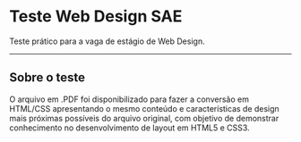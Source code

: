 # Teste Web Design SAE
Teste prático para a vaga de estágio de Web Design.

---

## Sobre o teste
O arquivo em .PDF foi disponibilizado para fazer a conversão em HTML/CSS apresentando o mesmo conteúdo e características de design mais próximas possíveis do arquivo original, com objetivo de demonstrar conhecimento no desenvolvimento de layout em HTML5 e CSS3.